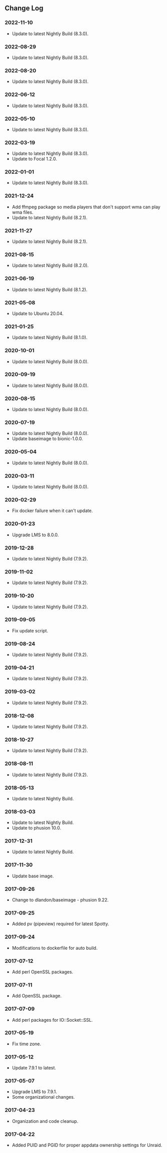 ## Change Log

### 2022-11-10
- Update to latest Nightly Build (8.3.0).

### 2022-08-29
- Update to latest Nightly Build (8.3.0).

### 2022-08-20
- Update to latest Nightly Build (8.3.0).

### 2022-06-12
- Update to latest Nightly Build (8.3.0).

### 2022-05-10
- Update to latest Nightly Build (8.3.0).

### 2022-03-19
- Update to latest Nightly Build (8.3.0).
- Update to Focal 1.2.0.

### 2022-01-01
- Update to latest Nightly Build (8.3.0).

### 2021-12-24
- Add ffmpeg package so media players that don't support wma can play wma files.
- Update to latest Nightly Build (8.2.1).

### 2021-11-27
- Update to latest Nightly Build (8.2.1).

### 2021-08-15
- Update to latest Nightly Build (8.2.0).

### 2021-06-19
- Update to latest Nightly Build (8.1.2).

### 2021-05-08
- Update to Ubuntu 20.04.

### 2021-01-25
- Update to latest Nightly Build (8.1.0).

### 2020-10-01
- Update to latest Nightly Build (8.0.0).

### 2020-09-19
- Update to latest Nightly Build (8.0.0).

### 2020-08-15
- Update to latest Nightly Build (8.0.0).

### 2020-07-19
- Update to latest Nightly Build (8.0.0).
- Update baseimage to bionic-1.0.0.

### 2020-05-04
- Update to latest Nightly Build (8.0.0).

### 2020-03-11
- Update to latest Nightly Build (8.0.0).

### 2020-02-29
- Fix docker failure when it can't update.

### 2020-01-23
- Upgrade LMS to 8.0.0.

### 2019-12-28
- Update to latest Nightly Build (7.9.2).

### 2019-11-02
- Update to latest Nightly Build (7.9.2).

### 2019-10-20
- Update to latest Nightly Build (7.9.2).

### 2019-09-05
- Fix update script.

### 2019-08-24
- Update to latest Nightly Build (7.9.2).

### 2019-04-21
- Update to latest Nightly Build (7.9.2).

### 2019-03-02
- Update to latest Nightly Build (7.9.2).

### 2018-12-08
- Update to latest Nightly Build (7.9.2).

### 2018-10-27
- Update to latest Nightly Build (7.9.2).

### 2018-08-11
- Update to latest Nightly Build (7.9.2).

### 2018-05-13
- Update to latest Nightly Build.

### 2018-03-03
- Update to latest Nightly Build.
- Update to phusion 10.0.

### 2017-12-31
- Update to latest Nightly Build.

### 2017-11-30
- Update base image.

### 2017-09-26
- Change to dlandon/baseimage - phusion 9.22.

### 2017-09-25
- Added pv (pipeview) required for latest Spotty.

### 2017-09-24
- Modifications to dockerfile for auto build.

### 2017-07-12
- Add perl OpenSSL packages.

### 2017-07-11
- Add OpenSSL package.

### 2017-07-09
- Add perl packages for IO::Socket::SSL.

### 2017-05-19
- Fix time zone.

### 2017-05-12
- Update 7.9.1 to latest.

### 2017-05-07
- Upgrade LMS to 7.9.1.
- Some organizational changes.

### 2017-04-23
- Organization and code cleanup.

### 2017-04-22
- Added PUID and PGID for proper appdata ownership settings for Unraid.
